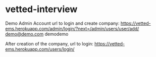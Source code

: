 # vetted-interview

Demo Admin Account
url to login and create company: https://vetted-ems.herokuapp.com/admin/login/?next=/admin/users/user/add/
demo@demo.com
demodemo

After creation of the company, 
url to login: https://vetted-ems.herokuapp.com/users/login/